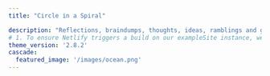 ```yaml
---
title: "Circle in a Spiral"

description: "Reflections, braindumps, thoughts, ideas, ramblings and general nonsense from the mind of Jason Chambers"
# 1. To ensure Netlify triggers a build on our exampleSite instance, we need to change a file in the exampleSite directory.
theme_version: '2.8.2'
cascade:
  featured_image: '/images/ocean.png'
---
```

